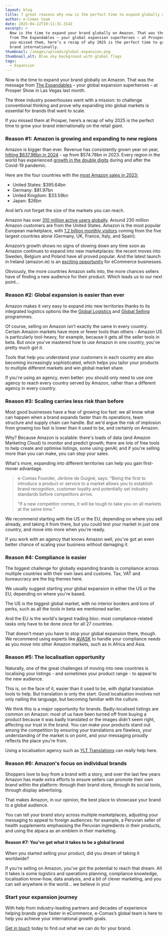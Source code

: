 ```yaml
---
layout: blog
title: 7 great reasons why now is the perfect time to expand globally on Amazon
author: e-Comas team
date: 2025-04-22T10:11:31.314Z
excerpt: >
  Now is the time to expand your brand globally on Amazon. That was the message
  from The Expandables – your global expansion superheroes – at Prosper Show. If
  you missed them, here’s a recap of why 2025 is the perfect time to grow your
  brand internationally. 
thumbnail: /images/uploads/global-expansion.png
thumbnail_alt: Blue sky background with global flags
tags:
  - Expansion
---
```

<!--StartFragment-->

Now is the time to expand your brand globally on Amazon. That was the message from [The Expandables](https://e-comas.com/2025/02/19/the-expandables-unite-at-prosper-meet-your-global-expansion-superheroes.html) – your global expansion superheroes – at Prosper Show in Las Vegas last month.

The three industry powerhouses went with a mission: to challenge conventional thinking and prove why expanding into global markets is essential for brands that want to scale.

If you missed them at Prosper, here’s a recap of why 2025 is the perfect time to grow your brand internationally on the retail giant. 

### Reason #1: Amazon is growing and expanding to new regions

Amazon is bigger than ever. Revenue has consistently grown year on year, [hitting $637.96bn in 2024](https://www.statista.com/statistics/266282/annual-net-revenue-of-amazoncom/) - up from $574.78bn in 2023. Every region in the world has experienced [growth in the double digits](https://worldpopulationreview.com/country-rankings/amazon-revenue-by-country) during and after the Covid-19 pandemic.

Here are the four countries with the [most Amazon sales in 2023:](https://www.blankspace.eu/blog-posts-en/amazon-marketplaces-worldwide)

* United States: $395.64bn 
* Germany: $81.97bn 
* United Kingdom: $33.59bn
* Japan: $26bn

And let’s not forget the size of the markets you can reach. 

Amazon has over [310 million active users globally](https://www.yaguara.co/amazon-statistics/). Around 230 million Amazon customers are from the United States. Amazon is the most popular European marketplace, with [1.2 billion monthly visitors](https://www.channelengine.com/en/blog/top-european-online-marketplaces#:~:text=%231:%20Amazon,more%20about%20selling%20on%20Amazon.) coming from the five largest countries alone (Germany, UK, France, Italy, and Spain).

Amazon’s growth shows no signs of slowing down any time soon as Amazon continues to expand into new marketplaces: the recent moves into Sweden, Belgium and Poland have all proved popular. And the latest launch in Ireland (amazon.ie) is an [exciting opportunity](https://avask.com/amazon-is-expanding-to-ireland/#:~:text=within%20the%20EU.-,The%20top%205%20benefits%20of%20the%20Amazon%20launch%20in%20Ireland,businesses%20to%20reach%20Irish%20customers.) for eCommerce businesses.

Obviously, the more countries Amazon sells into, the more chances sellers have of finding a new audience for their product. Which leads us to our next point…

### Reason #2: Global expansion is easier than ever

Amazon makes it very easy to expand into new territories thanks to its integrated logistics options like the [Global Logistics](https://sell.amazon.co.uk/amazon-global-logistics) and [Global Selling](https://sell.amazon.com/global-selling) programmes.

Of course, selling on Amazon isn’t exactly the same in every country. Certain Amazon markets have more or fewer tools than others - Amazon US is particularly tool-heavy, for example, because it gets all the seller tools in beta. But once you've mastered how to use Amazon in one country, you've pretty much got it. 

Tools that help you understand your customers in each country are also becoming increasingly sophisticated, which helps you tailor your products to multiple different markets and win global market share.

If you're using an agency, even better: you should only need to use one agency to reach every country served by Amazon, rather than a different agency in every country.

### Reason #3: Scaling carries less risk than before

Most good businesses have a fear of growing too fast: we all know what can happen when a brand expands faster than its operations, team structure and supply chain can handle. But we'd argue the risk of implosion from growing too fast is lower than it used to be, and certainly on Amazon. 

Why? Because Amazon is scalable: there's loads of data (and Amazon Marketing Cloud) to monitor and predict growth; there are lots of free tools to help create and optimise listings, some using genAI; and if you're selling more than you can make, you can stop your sales. 

What's more, expanding into different territories can help you gain first-mover advantage.

> e-Comas Founder, Jérôme de Guigné, says: “Being the first to introduce a product or service to a market allows you to establish brand recognition, customer loyalty and potentially set industry standards before competitors arrive.
>
> “If a new competitor comes, it will be tough to take you on all markets at the same time.”

We recommend starting with the US or the EU, depending on where you sell already, and taking it from there, but you could test your market in just one country, and move into more when you're ready. 

If you work with an agency that knows Amazon well, you've got an even better chance of scaling your business without damaging it.  

### Reason #4: Compliance is easier 

The biggest challenge for globally expanding brands is compliance across multiple countries with their own laws and customs. Tax, VAT and bureaucracy are the big themes here. 

We usually suggest starting your global expansion in either the US or the EU, depending on where you're based.

The US is the biggest global market, with no interior borders and tons of perks, such as all the tools in beta we mentioned earlier. 

And the EU is the world's largest trading bloc: most compliance-related tasks only have to be done once for all 27 countries. 

That doesn't mean you have to stop your global expansion there, though. We recommend using experts like [AVASK](https://avask.com/) to handle your compliance needs as you move into other Amazon markets, such as in Africa and Asia. 

### Reason #5: The localisation opportunity 

Naturally, one of the great challenges of moving into new countries is localising your listings - and sometimes your product range - to appeal to the new audience.

This is, on the face of it, easier than it used to be, with digital translation tools to help. But translation is only the start. Good localisation involves not only nailing the language, but becoming familiar with the culture. 

We think this is a major opportunity for brands. Badly-localised listings are common on Amazon: most of us have been turned off from buying a product because it was badly translated or the images didn't seem right, affecting our trust in the brand. You can make your products stand out among the competition by ensuring your translations are flawless, your understanding of the market is on point, and your messaging proudly reflects the place you're from.

Using a localisation agency such as [YLT Translations](https://ylt-translations.com/) can really help here. 

### Reason #6: Amazon's focus on individual brands

Shoppers love to buy from a brand with a story, and over the last few years Amazon has made extra efforts to ensure sellers can promote their own brand within the platform: through their brand store, through its social tools, through display advertising. 

That makes Amazon, in our opinion, the best place to showcase your brand to a global audience. 

You can tell your brand story across multiple marketplaces, adjusting your messaging to appeal to foreign audiences: for example, a Peruvian seller of health supplements emphasising the Peruvian ingredients in their products, and using the alpaca as an emblem in their marketing. 

#### Reason #7: You've got what it takes to be a global brand

When you started selling your product, did you dream of taking it worldwide?

If you're selling on Amazon, you've got the potential to reach that dream. All it takes is some logistics and operations planning, compliance knowledge, localisation know-how, data analysis, and a bit of clever marketing, and you can sell anywhere in the world… we believe in you!

### Start your expansion journey 

With help from industry-leading partners and decades of experience helping brands grow faster in eCommerce, e-Comas’s global team is here to help you achieve your international growth goals. 

[Get in touch](https://e-comas.com/contact.html) today to find out what we can do for your brand.

<!--EndFragment-->